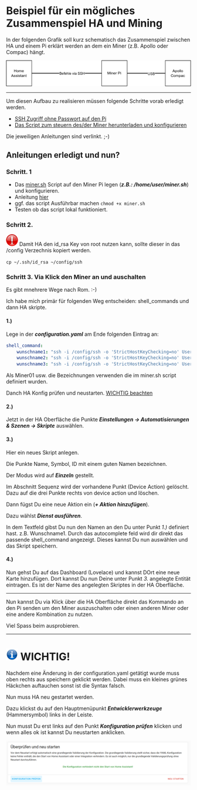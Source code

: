 # Beispiel für ein mögliches Zusammenspiel HA und Mining

In der folgenden Grafik soll kurz schematisch das Zusammenspiel zwischen HA und einem Pi erklärt werden an dem ein Miner (z.B. Apollo oder Compac) hängt.

<img src="Images/ueberblick.png">

---
 Um diesen Aufbau zu realisieren müssen folgende Schritte vorab erledigt werden.
 * [SSH Zugriff ohne Passwort auf den Pi ](https://github.com/buerzel/HomeAssistant_Miner/blob/main/ssh_connect.md)
 * [Das Script zum steuern des/der Miner herunterladen und konfigurieren](https://github.com/buerzel/HomeAssistant_Miner/blob/main/scriptApolloCgminer.md)

Die jeweiligen Anleitungen sind verlinkt. ;-)

## Anleitungen erledigt und nun?

### Schritt. 1
- Das [miner.sh](https://github.com/buerzel/HomeAssistant_Miner/blob/main/miner.sh) Script auf den Miner Pi legen (***z.B.: /home/user/miner.sh***) und konfigurieren.
- Anleitung [hier](https://github.com/buerzel/HomeAssistant_Miner/blob/main/scriptApolloCgminer.md)
- ggf. das script Ausführbar machen `chmod +x miner.sh`
- Testen ob das script lokal funktioniert.

### Schritt 2.
<img src="Images/important.png" width="32px"> Damit HA den id_rsa Key von root nutzen kann, sollte dieser in das /config Verzechnis kopiert werden.

`cp ~/.ssh/id_rsa ~/config/ssh`


### Schritt 3. Via Klick den Miner an und auschalten
Es gibt mnehrere Wege nach Rom. :-)

Ich habe mich primär für folgenden Weg entscheiden: shell_commands und dann HA skripte.

#### 1.)
Lege in der ***configuration.yaml*** am Ende folgenden Eintrag an:
```yaml
shell_command:
    wunschname1: "ssh -i /config/ssh -o 'StrictHostKeyChecking=no' UserB@SystemB bash /home/miner.sh Miner01"
    wunschname2: "ssh -i /config/ssh -o 'StrictHostKeyChecking=no' UserB@SystemB bash /home/miner.sh Miner02"
    wunschname3: "ssh -i /config/ssh -o 'StrictHostKeyChecking=no' UserB@SystemB bash /home/miner.sh stop"
```
Als Miner01 usw. die Bezeichnungen verwenden die im miner.sh script definiert wurden.

Danch HA Konfig prüfen und neustarten. [WICHTIG beachten](https://github.com/buerzel/HomeAssistant_Miner/blob/main/example.md#-wichtig)

#### 2.)

Jetzt in der HA Oberfläche die Punkte ***Einstellungen -> Automatisierungen & Szenen -> Skripte*** auswählen.

#### 3.)
Hier ein neues Skript anlegen.

Die Punkte Name, Symbol, ID mit einem guten Namen bezeichnen.

Der Modus wird auf ***Einzeln*** gestellt.

Im Abschnitt Sequenz wird der vorhandene Punkt (Device Action) gelöscht. Dazu auf die drei Punkte rechts von device action und löschen.

Dann fügst Du eine neue Aktion ein (***+ Aktion hinzufügen***).

Dazu wählst ***Dienst ausführen***.

In dem Textfeld gibst Du nun den Namen an den Du unter Punkt *1.)* definiert hast. z.B. Wunschname1. Durch das autocomplete feld wird dir direkt das passende shell_command angezeigt. Dieses kannst Du nun auswählen und das Skript speichern.

#### 4.)

Nun gehst Du auf das Dashboard (Lovelace) und kannst DOrt eine neue Karte hinzufügen. Dort kannst Du nun Deine unter Punkt *3.* angelegte Entität eintragen. Es ist der Name des angelegten Skriptes in der HA Oberfläche.


---

Nun kannst Du via Klick über die HA Oberfläche direkt das Kommando an den Pi senden um den Miner auszuschalten oder einen anderen Miner oder eine andere Kombination zu nutzen.

Viel Spass beim ausprobieren.


--- 

# <img src="/Images/info.png" width="32"> WICHTIG! 

Nachdem eine Änderung in der configuration.yaml getätigt wurde muss oben rechts aus speichern geklickt werden. Dabei muss ein kleines grünes Häckchen auftauchen sonst ist die Syntax falsch.

Nun muss HA neu gestartet werden.

Dazu klickst du auf den Hauptmenüpunkt ***Entwicklerwerkzeuge*** (Hammersymbol) links in der Leiste.

Nun musst Du erst links auf den Punkt ***Konfiguration prüfen*** klicken und wenn alles ok ist kannst Du neustarten anklicken.

<img src="/Images/neustart.png">




